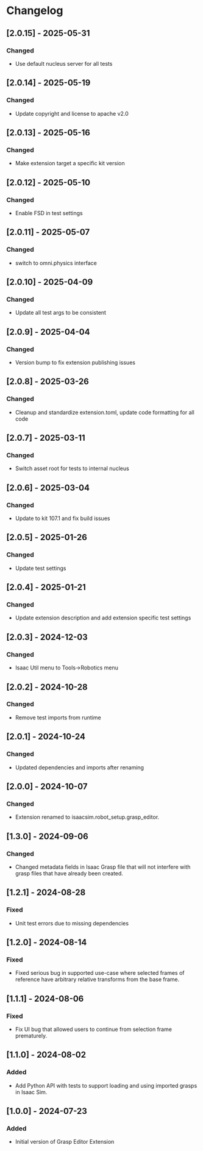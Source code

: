 # Changelog
## [2.0.15] - 2025-05-31
### Changed
- Use default nucleus server for all tests

## [2.0.14] - 2025-05-19
### Changed
- Update copyright and license to apache v2.0

## [2.0.13] - 2025-05-16
### Changed
- Make extension target a specific kit version

## [2.0.12] - 2025-05-10
### Changed
- Enable FSD in test settings

## [2.0.11] - 2025-05-07
### Changed
- switch to omni.physics interface

## [2.0.10] - 2025-04-09
### Changed
- Update all test args to be consistent

## [2.0.9] - 2025-04-04
### Changed
- Version bump to fix extension publishing issues

## [2.0.8] - 2025-03-26
### Changed
- Cleanup and standardize extension.toml, update code formatting for all code

## [2.0.7] - 2025-03-11
### Changed
- Switch asset root for tests to internal nucleus

## [2.0.6] - 2025-03-04
### Changed
- Update to kit 107.1 and fix build issues

## [2.0.5] - 2025-01-26
### Changed
- Update test settings

## [2.0.4] - 2025-01-21
### Changed
- Update extension description and add extension specific test settings

## [2.0.3] - 2024-12-03
### Changed
- Isaac Util menu to Tools->Robotics menu

## [2.0.2] - 2024-10-28
### Changed
- Remove test imports from runtime

## [2.0.1] - 2024-10-24
### Changed
- Updated dependencies and imports after renaming

## [2.0.0] - 2024-10-07
### Changed
- Extension renamed to isaacsim.robot_setup.grasp_editor.

## [1.3.0] - 2024-09-06
### Changed
- Changed metadata fields in Isaac Grasp file that will not interfere with grasp files that have already been created.

## [1.2.1] - 2024-08-28
### Fixed
- Unit test errors due to missing dependencies

## [1.2.0] - 2024-08-14
### Fixed
- Fixed serious bug in supported use-case where selected frames of reference have arbitrary relative transforms from the base frame.

## [1.1.1] - 2024-08-06
### Fixed
- Fix UI bug that allowed users to continue from selection frame prematurely.

## [1.1.0] - 2024-08-02
### Added
- Add Python API with tests to support loading and using imported grasps in Isaac Sim.

## [1.0.0] - 2024-07-23
### Added
- Initial version of Grasp Editor Extension
